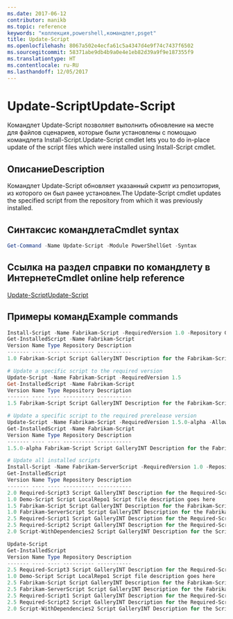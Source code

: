 ```yaml
---
ms.date: 2017-06-12
contributor: manikb
ms.topic: reference
keywords: "коллекция,powershell,командлет,psget"
title: Update-Script
ms.openlocfilehash: 8067a502e4ecfa61c5a4347d4e9f74c7437f6502
ms.sourcegitcommit: 58371abe9db4b9a0e4e1eb82d39a9f9e187355f9
ms.translationtype: HT
ms.contentlocale: ru-RU
ms.lasthandoff: 12/05/2017
---
```

# <a name="update-script"></a><span data-ttu-id="105e6-103">Update-Script</span><span class="sxs-lookup"><span data-stu-id="105e6-103">Update-Script</span></span>

<span data-ttu-id="105e6-104">Командлет Update-Script позволяет выполнить обновление на месте для файлов сценариев, которые были установлены с помощью командлета Install-Script.</span><span class="sxs-lookup"><span data-stu-id="105e6-104">Update-Script cmdlet lets you to do in-place update of the script files which were installed using Install-Script cmdlet.</span></span>

## <a name="description"></a><span data-ttu-id="105e6-105">Описание</span><span class="sxs-lookup"><span data-stu-id="105e6-105">Description</span></span>

<span data-ttu-id="105e6-106">Командлет Update-Script обновляет указанный скрипт из репозитория, из которого он был ранее установлен.</span><span class="sxs-lookup"><span data-stu-id="105e6-106">The Update-Script cmdlet updates the specified script from the repository from which it was previously installed.</span></span>

## <a name="cmdlet-syntax"></a><span data-ttu-id="105e6-107">Синтаксис командлета</span><span class="sxs-lookup"><span data-stu-id="105e6-107">Cmdlet syntax</span></span>

```powershell
Get-Command -Name Update-Script -Module PowerShellGet -Syntax
```
## <a name="cmdlet-online-help-reference"></a><span data-ttu-id="105e6-108">Ссылка на раздел справки по командлету в Интернете</span><span class="sxs-lookup"><span data-stu-id="105e6-108">Cmdlet online help reference</span></span>

[<span data-ttu-id="105e6-109">Update-Script</span><span class="sxs-lookup"><span data-stu-id="105e6-109">Update-Script</span></span>](http://go.microsoft.com/fwlink/?LinkId=619787)

## <a name="example-commands"></a><span data-ttu-id="105e6-110">Примеры команд</span><span class="sxs-lookup"><span data-stu-id="105e6-110">Example commands</span></span>
```powershell
Install-Script -Name Fabrikam-Script -RequiredVersion 1.0 -Repository GalleryINT -Scope
Get-InstalledScript -Name Fabrikam-Script
Version Name Type Repository Description
------- ---- ---- ---------- -----------
1.0 Fabrikam-Script Script GalleryINT Description for the Fabrikam-Script script

# Update a specific script to the required version
Update-Script -Name Fabrikam-Script -RequiredVersion 1.5
Get-InstalledScript -Name Fabrikam-Script
Version Name Type Repository Description
------- ---- ---- ---------- -----------
1.5 Fabrikam-Script Script GalleryINT Description for the Fabrikam-Script script

# Update a specific script to the required prerelease version
Update-Script -Name Fabrikam-Script -RequiredVersion 1.5.0-alpha -AllowPrerelease
Get-InstalledScript -Name Fabrikam-Script
Version Name Type Repository Description
------- ---- ---- ---------- -----------
1.5.0-alpha Fabrikam-Script Script GalleryINT Description for the Fabrikam-Script script

# Update all installed scripts
Install-Script -Name Fabrikam-ServerScript -RequiredVersion 1.0 -Repository GalleryINT -Scope CurrentUser
Get-InstalledScript
Version Name Type Repository Description
------- ---- ---- ---------- -----------
2.0 Required-Script3 Script GalleryINT Description for the Required-Script3 script
1.0 Demo-Script Script LocalRepo1 Script file description goes here
1.5 Fabrikam-Script Script GalleryINT Description for the Fabrikam-Script script
1.0 Fabrikam-ServerScript Script GalleryINT Description for the Fabrikam-ServerScript script
2.5 Required-Script1 Script GalleryINT Description for the Required-Script1 script
2.5 Required-Script2 Script GalleryINT Description for the Required-Script2 script
2.0 Script-WithDependencies2 Script GalleryINT Description for the Script-WithDependencies2 script

Update-Script
Get-InstalledScript
Version Name Type Repository Description
------- ---- ---- ---------- -----------
2.5 Required-Script3 Script GalleryINT Description for the Required-Script3 script
1.0 Demo-Script Script LocalRepo1 Script file description goes here
2.5 Fabrikam-Script Script GalleryINT Description for the Fabrikam-Script script
2.5 Fabrikam-ServerScript Script GalleryINT Description for the Fabrikam-ServerScript script
2.5 Required-Script1 Script GalleryINT Description for the Required-Script1 script
2.5 Required-Script2 Script GalleryINT Description for the Required-Script2 script
2.0 Script-WithDependencies2 Script GalleryINT Description for the Script-WithDependencies2 script
```

